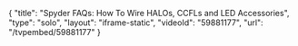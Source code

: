 {
    "title": "Spyder FAQs: How To Wire HALOs, CCFLs and LED Accessories",
    "type": "solo",
    "layout": "iframe-static",
    "videoId": "59881177",
    "url": "\/tvpembed\/59881177"
}